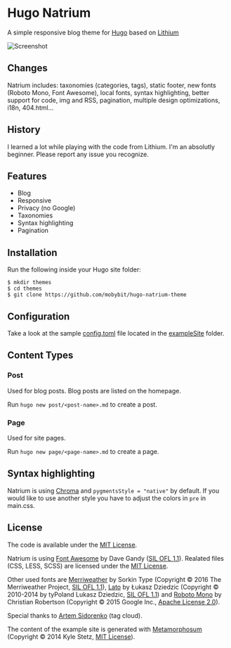 # Hugo Natrium

A simple responsive blog theme for [Hugo](https://gohugo.io/) based on [Lithium](https://github.com/jrutheiser/hugo-lithium-theme.git)

<img source="https://github.com/mobybit/hugo-natrium-theme/blob/master/static/images/screenshot.png" alt="Screenshot">

## Changes

Natrium includes: taxonomies (categories, tags), static footer, new fonts (Roboto Mono, Font Awesome), local fonts, syntax highlighting, better support for code, img and RSS, pagination, multiple design optimizations, i18n, 404.html...

## History

I learned a lot while playing with the code from Lithium. I'm an absolutly beginner. Please report any issue you recognize.

## Features

- Blog
- Responsive
- Privacy (no Google)
- Taxonomies
- Syntax highlighting
- Pagination

## Installation

Run the following inside your Hugo site folder:

```
$ mkdir themes
$ cd themes
$ git clone https://github.com/mobybit/hugo-natrium-theme
```

## Configuration

Take a look at the sample [config.toml](https://github.com/mobybit/hugo-natrium-theme/blob/master/exampleSite/config.toml)
file located in the [exampleSite](https://github.com/mobybit/hugo-natrium-theme/blob/master/exampleSite) folder.

## Content Types

### Post

Used for blog posts. Blog posts are listed on the homepage.

Run `hugo new post/<post-name>.md` to create a post.

### Page

Used for site pages.

Run `hugo new page/<page-name>.md` to create a page.

## Syntax highlighting

Natrium is using [Chroma](https://gohugo.io/content-management/syntax-highlighting/) and `pygmentsStyle = "native"` by default. If you would like to use another style you have to adjust the colors in `pre` in main.css.

## License

The code is available under the [MIT License](https://github.com/mobybit/hugo-natrium-theme/blob/master/LICENSE.md). 

Natrium is using [Font Awesome](http://fontawesome.io) by Dave Gandy ([SIL OFL 1.1](http://scripts.sil.org/OFL)). Realated files (CSS, LESS, SCSS) are licensed under the [MIT License](http://opensource.org/licenses/mit-license.html).

Other used fonts are [Merriweather](https://github.com/EbenSorkin/Merriweather) by Sorkin Type (Copyright © 2016 The Merriweather Project, [SIL OFL 1.1](http://scripts.sil.org/OFL)), [Lato](http://www.latofonts.com/) by Łukasz Dziedzic (Copyright © 2010-2014 by tyPoland Lukasz Dziedzic, [SIL OFL 1.1](http://scripts.sil.org/OFL)) and [Roboto Mono](https://github.com/google/roboto/) by Christian Robertson (Copyright © 2015 Google Inc., [Apache License 2.0](http://www.apache.org/licenses/LICENSE-2.0)).

Special thanks to [Artem Sidorenko](https://www.sidorenko.io/post/2017/07/nice-tagcloud-with-hugo/) (tag cloud).

The content of the example site is generated with [Metamorphosum](http://metaphorpsum.com/) (Copyright © 2014 Kyle Stetz, [MIT License](https://github.com/kylestetz/metaphorpsum/blob/master/LICENSE.md)).

